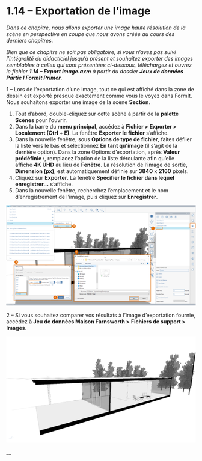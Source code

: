 # 1.14 – Exportation de l’image

_Dans ce chapitre, nous allons exporter une image haute résolution de la scène en perspective en coupe que nous avons créée au cours des derniers chapitres._

_Bien que ce chapitre ne soit pas obligatoire, si vous n’avez pas suivi l’intégralité du didacticiel jusqu’à présent et souhaitez exporter des images semblables à celles qui sont présentées ci-dessous, téléchargez et ouvrez le fichier_ _**1.14 – Export Image.axm**_ _à partir du dossier_ _**Jeux de données Partie I FormIt Primer**._

1 – Lors de l’exportation d’une image, tout ce qui est affiché dans la zone de dessin est exporté presque exactement comme vous le voyez dans FormIt. Nous souhaitons exporter une image de la scène **Section**.

1. Tout d’abord, double-cliquez sur cette scène à partir de la **palette Scènes** pour l’ouvrir.
2. Dans la barre du **menu principal**, accédez à **Fichier > Exporter > Localement (Ctrl + E)**. La fenêtre **Exporter le fichier** s’affiche.
3. Dans la nouvelle fenêtre, sous **Options de type de fichier**, faites défiler la liste vers le bas et sélectionnez **En tant qu’image** (il s’agit de la dernière option). Dans la zone Options d’exportation, après **Valeur prédéfinie :**, remplacez l’option de la liste déroulante afin qu’elle affiche·**4K UHD** au lieu de **Fenêtre**. La résolution de l’image de sortie, **Dimension (px)**, est automatiquement définie sur **3840** x **2160** pixels.
4. Cliquez sur **Exporter**. La fenêtre **Spécifier le fichier dans lequel enregistrer...** s’affiche.
5. Dans la nouvelle fenêtre, recherchez l’emplacement et le nom d’enregistrement de l’image, puis cliquez sur **Enregistrer**.

![](<../../.gitbook/assets/0 (5).png>)

2 – Si vous souhaitez comparer vos résultats à l’image d’exportation fournie, accédez à **Jeu de données Maison Farnsworth > Fichiers de support > Images**.

![Provided sample export image from the Farnsworth House Data Set.](<../../.gitbook/assets/1 (16).png>)

\_\_
